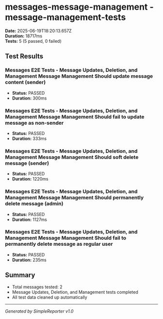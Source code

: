 # messages-message-management - message-management-tests

**Date:** 2025-06-19T18:20:13.657Z  
**Duration:** 18717ms  
**Tests:** 5 (5 passed, 0 failed)

## Test Results


### Messages E2E Tests - Message Updates, Deletion, and Management Message Management Should update message content (sender)
- **Status:** PASSED
- **Duration:** 300ms



### Messages E2E Tests - Message Updates, Deletion, and Management Message Management Should fail to update message as non-sender
- **Status:** PASSED
- **Duration:** 333ms



### Messages E2E Tests - Message Updates, Deletion, and Management Message Management Should soft delete message (sender)
- **Status:** PASSED
- **Duration:** 1220ms



### Messages E2E Tests - Message Updates, Deletion, and Management Message Management Should permanently delete message (admin)
- **Status:** PASSED
- **Duration:** 1127ms



### Messages E2E Tests - Message Updates, Deletion, and Management Message Management Should fail to permanently delete message as regular user
- **Status:** PASSED
- **Duration:** 235ms



## Summary

- Total messages tested: 2
- Message Updates, Deletion, and Management tests completed
- All test data cleaned up automatically

---
*Generated by SimpleReporter v1.0*
